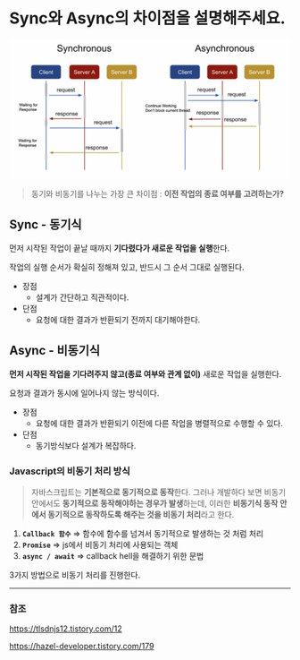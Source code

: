 # Sync와 Async의 차이점을 설명해주세요.

![img.png](../../resources/sync_async/img.png)

> 동기와 비동기를 나누는 가장 큰 차이점 : **이전 작업의 종료 여부를 고려하는가?**

## Sync - 동기식

먼저 시작된 작업이 끝날 때까지 **기다렸다가 새로운 작업을 실행**한다.

작업의 실행 순서가 확실히 정해져 있고, 반드시 그 순서 그대로 실행된다.

-   장점
    -   설계가 간단하고 직관적이다.
-   단점
    -   요청에 대한 결과가 반환되기 전까지 대기해야한다.

## Async - 비동기식

**먼저 시작된 작업을 기다려주지 않고(종료 여부와 관계 없이)** 새로운 작업을 실행한다.

요청과 결과가 동시에 일어나지 않는 방식이다.

-   장점
    -   요청에 대한 결과가 반환되기 이전에 다른 작업을 병렬적으로 수행할 수 있다.
-   단점
    -   동기방식보다 설계가 복잡하다.

### Javascript의 비동기 처리 방식

> 자바스크립트는 **기본적으로 동기적으로 동작**한다.
> 그러나 개발하다 보면 비동기 안에서도 **동기적으로 동작해야하는 경우가 발생**하는데,
> 이러한 **비동기식 동작 안에서 동기적으로 동작하도록 해주는 것을 비동기 처리**라고 한다.

1. **`Callback 함수`** ⇒ 함수에 함수를 넘겨서 동기적으로 발생하는 것 처럼 처리
2. **`Promise`** ⇒ js에서 비동기 처리에 사용되는 객체
3. **`async / await`** ⇒ callback hell을 해결하기 위한 문법

3가지 방법으로 비동기 처리를 진행한다.

---

### 참조

https://tlsdnjs12.tistory.com/12

https://hazel-developer.tistory.com/179
